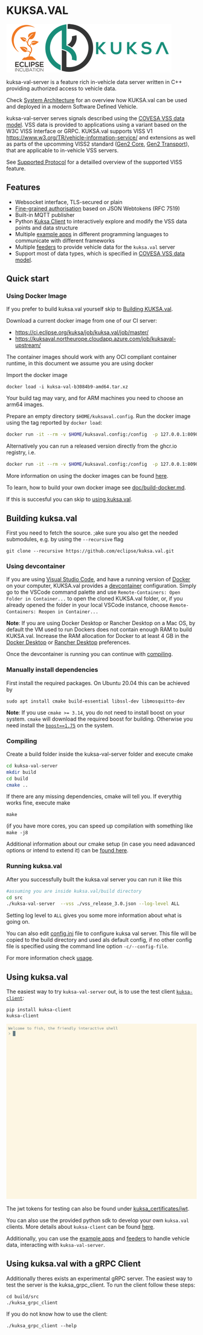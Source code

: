 # KUKSA.VAL
![kuksa.val Logo](../doc/pictures/logo.png)

kuksa-val-server is a feature rich in-vehicle data server written in C++ providing authorized access to vehicle data.


Check [System Architecture](doc/system-architecture.md) for an overview how KUKSA.val can be used and deployed in a modern Software Defined Vehicle.

kuksa-val-server serves signals described using the [COVESA VSS data model](https://github.com/COVESA/vehicle_signal_specification). VSS data is provided to applications using a variant based on the W3C VISS Interface or GRPC. KUKSA.val supports VISS V1 https://www.w3.org/TR/vehicle-information-service/ and extensions as well as parts of the upcomming VISS2 standard ([Gen2 Core](https://raw.githack.com/w3c/automotive/gh-pages/spec/VISSv2_Core.html), [Gen2 Transport](https://raw.githack.com/w3c/automotive/gh-pages/spec/VISSv2_Transport.html)), that are applicable to in-vehicle VSS servers.

See [Supported Protocol](../doc/protocol/README.md) for a detailled overview of the supported VISS feature.

## Features
 - Websocket interface, TLS-secured or plain
 - [Fine-grained authorisation](../doc/jwt.md) based on JSON Webtokens (RFC 7519)
 - Built-in MQTT publisher
 - Python [Kuksa Client](../kuksa-client) to interactively explore and modify the VSS data points and data structure
 - Multiple [example apps](../kuksa_apps) in different programming languages to communicate with different frameworks
 - Multiple [feeders](https://github.com/eclipse/kuksa.val.feeders/tree/main) to provide vehicle data for the `kuksa.val` server
 - Support most of data types, which is specified in [COVESA VSS data model](https://covesa.github.io/vehicle_signal_specification/rule_set/data_entry/data_types/).


## Quick start

### Using  Docker Image
If you prefer to build kuksa.val yourself skip to [Building KUKSA.val](#Building-kuksaval).

Download a current docker image from one of our CI server:

- https://ci.eclipse.org/kuksa/job/kuksa.val/job/master/
- https://kuksaval.northeurope.cloudapp.azure.com/job/kuksaval-upstream/

The container images should work with any OCI compliant container runtime, in this document we assume you are using docker

Import the docker image

```
docker load -i kuksa-val-b3084b9-amd64.tar.xz
```

Your build tag may vary, and for ARM machines you need to choose an arm64 images.

Prepare an empty directory `$HOME/kuksaval.config`.  Run the docker image using the tag reported by `docker load`:

```bash
docker run -it --rm -v $HOME/kuksaval.config:/config  -p 127.0.0.1:8090:8090 -e LOG_LEVEL=ALL amd64/kuksa-val:b3084b9
```

Alternatively you can run a released version directly from the ghcr.io registry, i.e.

```bash
docker run -it --rm -v $HOME/kuksaval.config:/config  -p 127.0.0.1:8090:8090 -e LOG_LEVEL=ALL ghcr.io/eclipse/kuksa.val/kuksa-val:0.2.1-amd64

```

More information on using the docker images can be found [here](../doc/run-docker.md).

To learn, how to build your own docker image see [doc/build-docker.md](../doc/build-docker.md).

If this is succesful you can skip to [using kuksa.val](#using-kuksaval).

## Building kuksa.val

First you need to fetch the source. ;ake sure you also get the needed submodules, e.g. by using the `--recursive` flag

```
git clone --recursive https://github.com/eclipse/kuksa.val.git
```

### Using devcontainer
If you are using [Visual Studio Code](https://code.visualstudio.com), and have a running version of   [Docker](https://docs.docker.com/) on your computer, KUKSA.val provides a [devcontainer](https://code.visualstudio.com/docs/remote/containers) configuration. Simply go to the VSCode command palette and use `Remote-Containers: Open Folder in Container...` to open the cloned KUKSA.val folder, or, if you already opened the folder in your local VSCode instance, choose `Remote-Containers: Reopen in Container...`

**Note**: If you are using Docker Desktop or Rancher Desktop on a Mac OS, by default the VM used to run Dockers does not contain enough RAM to build KUKSA.val. Increase the RAM allocation for Docker to at least 4 GB in the [Docker Desktop](https://docs.docker.com/desktop/mac/#preferences) or [Rancher Desktop](https://docs.rancherdesktop.io) preferences.

Once the devcontainer is running you can continue with [compiling](#compiling).

### Manually install dependencies
First install the required packages. On Ubuntu 20.04 this can be achieved by

```
sudo apt install cmake build-essential libssl-dev libmosquitto-dev
```

**Note**: If you use `cmake >= 3.14`, you do not need to install boost on your system. `cmake` will download the required boost for building. Otherwise you need install the [`boost==1.75`](https://www.boost.org/users/history/version_1_75_0.html) on the system.



### Compiling
Create a build folder inside the kuksa-val-server folder and execute cmake

```bash
cd kuksa-val-server
mkdir build
cd build
cmake ..
```
If there are any missing dependencies, cmake will tell you. If everythig works fine, execute make

```
make
```

(if you have more cores, you can speed up compilation with something like  `make -j8`

Additional information about our cmake setup (in case you need adavanced options or intend to extend it) can be [found here](../doc/cmake.md).



### Running kuksa.val
After you successfully built the kuksa.val server you can run it like this

```bash
#assuming you are inside kuksa.val/build directory
cd src
./kuksa-val-server  --vss ./vss_release_3.0.json --log-level ALL

```
Setting log level to `ALL` gives you some more information about what is going on.

You can also edit [config.ini](./config.ini) file to configure kuksa val server. This file will be copied to the build directory and used als default config,
if no other config file is specified using the command line option `-c/--config-file`.

For more information check [usage](../doc/usage.md).

## Using kuksa.val
The easiest way to try `kuksa-val-server` out, is to use the test client [`kuksa-client`](../kuksa-client):

```
pip install kuksa-client
kuksa-client
```

![try kuksa-client out](../doc/pictures/testclient_basic.gif "test client usage")

The jwt tokens for testing can also be found under [kuksa_certificates/jwt](../kuksa_certificates/jwt).

You can also use the provided python sdk to develop your own `kuksa.val` clients. More details about `kuksa-client` can be found [here](../kuksa-client).

Additionally, you can use the [example apps](../kuksa_apps) and [feeders](https://github.com/eclipse/kuksa.val.feeders/tree/main) to handle vehicle data, interacting with `kuksa-val-server`.

## Using kuksa.val with a gRPC Client
Additionally theres exists an experimental gRPC server. The easiest way to test the server is the kuksa_grpc_client.
To run the client follow these steps:

```
cd build/src
./kuksa_grpc_client
```

If you do not know how to use the client:

```
./kuksa_grpc_client --help
```



